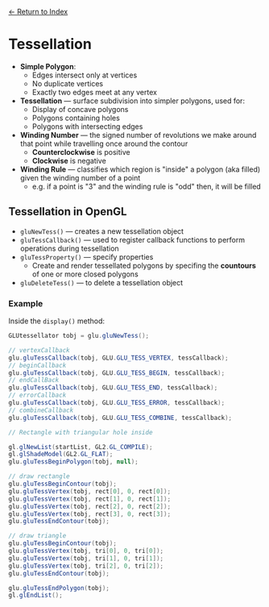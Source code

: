 [← Return to Index](https://github.com/cjmlgrto/fit3088-notes/)

# Tessellation

* **Simple Polygon**:
	* Edges intersect only at vertices
	* No duplicate vertices
	* Exactly two edges meet at any vertex
* **Tessellation** — surface subdivision into simpler polygons, used for:
	* Display of concave polygons
	* Polygons containing holes
	* Polygons with intersecting edges
* **Winding Number** — the signed number of revolutions we make around that point while travelling once around the contour
	* **Counterclockwise** is positive
	* **Clockwise** is negative
* **Winding Rule** — classifies which region is "inside" a polygon (aka filled) given the winding number of a point
	* e.g. if a point is "3" and the winding rule is "odd" then, it will be filled

## Tessellation in OpenGL

* `gluNewTess()` — creates a new tessellation object
* `gluTessCallback()` — used to register callback functions to perform operations during tessellation
* `gluTessProperty()` — specify properties
	* Create and render tessellated polygons by specifing the **countours** of one or more closed polygons
* `gluDeleteTess()` — to delete a tessellation object


### Example

Inside the `display()` method:

```java
GLUtessellator tobj = glu.gluNewTess();

// vertexCallback
glu.gluTessCallback(tobj, GLU.GLU_TESS_VERTEX, tessCallback);
// beginCallback
glu.gluTessCallback(tobj, GLU.GLU_TESS_BEGIN, tessCallback);
// endCallBack
glu.gluTessCallback(tobj, GLU.GLU_TESS_END, tessCallback);
// errorCallback
glu.gluTessCallback(tobj, GLU.GLU_TESS_ERROR, tessCallback);
// combineCallback
glu.gluTessCallback(tobj, GLU.GLU_TESS_COMBINE, tessCallback);

// Rectangle with triangular hole inside

gl.glNewList(startList, GL2.GL_COMPILE);
gl.glShadeModel(GL2.GL_FLAT);
glu.gluTessBeginPolygon(tobj, null);

// draw rectangle
glu.gluTessBeginContour(tobj);
glu.gluTessVertex(tobj, rect[0], 0, rect[0]);
glu.gluTessVertex(tobj, rect[1], 0, rect[1]);
glu.gluTessVertex(tobj, rect[2], 0, rect[2]);
glu.gluTessVertex(tobj, rect[3], 0, rect[3]);
glu.gluTessEndContour(tobj);

// draw triangle
glu.gluTessBeginContour(tobj);
glu.gluTessVertex(tobj, tri[0], 0, tri[0]);
glu.gluTessVertex(tobj, tri[1], 0, tri[1]);
glu.gluTessVertex(tobj, tri[2], 0, tri[2]);
glu.gluTessEndContour(tobj);

glu.gluTessEndPolygon(tobj);
gl.glEndList();

```

